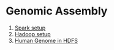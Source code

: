 # Genomic Assembly

1. <a href=https://github.com/kckenneth/GenomicAssembly/blob/master/setup_spark.md>Spark setup</a>
2. <a href=https://github.com/kckenneth/GenomicAssembly/blob/master/setup_hadoop.md>Hadoop setup</a>
3. <a href=https://github.com/kckenneth/GenomicAssembly/blob/master/setup_HG38.md>Human Genome in HDFS</a>
